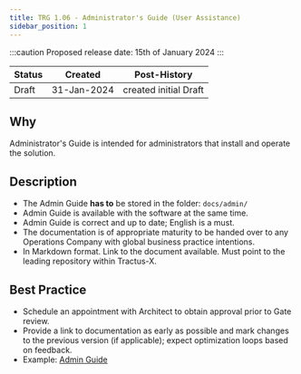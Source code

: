 ```yaml
---
title: TRG 1.06 - Administrator's Guide (User Assistance)
sidebar_position: 1
---
```


:::caution
Proposed release date: 15th of January 2024
:::

| Status     | Created      | Post-History                           |
|------------|--------------|----------------------------------------|
| Draft      | 31-Jan-2024  | created initial Draft                  |

## Why

Administrator's Guide is intended for administrators that install and operate the solution.

## Description

- The Admin Guide **has to** be stored in the folder: ```docs/admin/```
- Admin Guide is available with the software at the same time.
- Admin Guide is correct and up to date; English is a must.
- The documentation is of appropriate maturity to be handed over to any Operations Company with global business practice intentions.
- In Markdown format. Link to the document available. Must point to the leading repository within Tractus-X.

## Best Practice

- Schedule an appointment with Architect to obtain approval prior to Gate review.
- Provide a link to documentation as early as possible and mark changes to the previous version (if applicable); expect optimization loops based on feedback.
- Example: [Admin Guide](https://github.com/eclipse-tractusx/vas-country-risk-backend/blob/main/INSTALL.md)